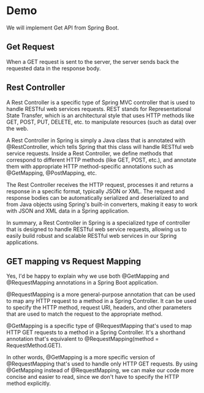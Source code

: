 # Demo
We will implement Get API from Spring Boot.

## Get Request
When a GET request is sent to the server, the server sends back the requested data in the response body.

## Rest Controller
A Rest Controller is a specific type of Spring MVC controller that is used to handle RESTful web services requests. REST stands for Representational State Transfer, which is an architectural style that uses HTTP methods like GET, POST, PUT, DELETE, etc. to manipulate resources (such as data) over the web.

A Rest Controller in Spring is simply a Java class that is annotated with @RestController, which tells Spring that this class will handle RESTful web service requests. Inside a Rest Controller, we define methods that correspond to different HTTP methods (like GET, POST, etc.), and annotate them with appropriate HTTP method-specific annotations such as @GetMapping, @PostMapping, etc.

The Rest Controller receives the HTTP request, processes it and returns a response in a specific format, typically JSON or XML. The request and response bodies can be automatically serialized and deserialized to and from Java objects using Spring's built-in converters, making it easy to work with JSON and XML data in a Spring application.

In summary, a Rest Controller in Spring is a specialized type of controller that is designed to handle RESTful web service requests, allowing us to easily build robust and scalable RESTful web services in our Spring applications.

## GET mapping vs Request Mapping

Yes, I'd be happy to explain why we use both @GetMapping and @RequestMapping annotations in a Spring Boot application.

@RequestMapping is a more general-purpose annotation that can be used to map any HTTP request to a method in a Spring Controller. It can be used to specify the HTTP method, request URI, headers, and other parameters that are used to match the request to the appropriate method.

@GetMapping is a specific type of @RequestMapping that's used to map HTTP GET requests to a method in a Spring Controller. It's a shorthand annotation that's equivalent to @RequestMapping(method = RequestMethod.GET).

In other words, @GetMapping is a more specific version of @RequestMapping that's used to handle only HTTP GET requests. By using @GetMapping instead of @RequestMapping, we can make our code more concise and easier to read, since we don't have to specify the HTTP method explicitly.